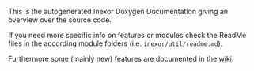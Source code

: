This is the autogenerated Inexor Doxygen Documentation giving an overview over the source code.


If you need more specific info on features or modules check the ReadMe files in the according module folders (i.e. `inexor/util/readme.md`).  

Furthermore some (mainly new) features are documented in the [wiki](https://github.com/inexor-game/code/wiki).
